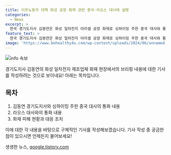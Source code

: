 ```yaml
---
title: 이주노동자 대책 화성 공장 화재 관련 중국·라오스 대사에 설명
categories:
  - News
excerpt: >
  한국 경기도지사 김동연은 화성 일차전지 아리셀 공장 화재로 싱하이밍 주한 중국 대사와 통화했다고 전해졌다. 김 지사는 대사와의 대화에서 이주 노동자 대책을 설명하며 신경 쓰겠다고 약속한 것으로 알려졌다. 라오스 대사와의 통화 내용 역시 공개되었는데, 김 지사는 화재로 사망한 라오스 국적 희생자가 귀화 절차를 밟고 있으며, 현재 상황을 공유했다. 중국 대사는 조난자와 가족들을 위로하고 뒷수습을 당부하기도 했다. 현재까지 23명의 사망자가 발생한 가운데, 한국인 5명, 중국인 17명, 라오스인 1명인 것으로 파악됐다.
feature_text: >
  한국 경기도지사 김동연은 화성 일차전지 아리셀 공장 화재로 싱하이밍 주한 중국 대사와 통화했다고 전해졌다. 김 지사는 대사와의 대화에서 이주 노동자 대책을 설명하며 신경 쓰겠다고 약속한 것으로 알려졌다. 라오스 대사와의 통화 내용 역시 공개되었는데, 김 지사는 화재로 사망한 라오스 국적 희생자가 귀화 절차를 밟고 있으며, 현재 상황을 공유했다. 중국 대사는 조난자와 가족들을 위로하고 뒷수습을 당부하기도 했다. 현재까지 23명의 사망자가 발생한 가운데, 한국인 5명, 중국인 17명, 라오스인 1명인 것으로 파악됐다.
image: 'https://www.behealthy4u.com/wp-content/uploads/2024/06/unnamed-file.png'
---
```


<p><img src="https://www.behealthy4u.com/wp-content/uploads/2024/06/unnamed-file.png" alt="info 속보" /></p>

<p>경기도지사 김동연의 화성 일차전지 제조업체 화재 현장에서의 브리핑 내용에 대한 기사를 작성하려는 것으로 보이네요! 아래는 목차입니다.</p>

<h2 data-ke-size="size26">목차</h2>

<ol>
    <li>김동연 경기도지사와 싱하이밍 주한 중국 대사의 통화 내용</li>
    <li>라오스 대사와의 통화 내용</li>
    <li>화재 피해 현황과 대응 조치</li>
</ol>

<p>이에 대한 각 내용을 바탕으로 구체적인 기사를 작성해보겠습니다. 기사 작성 중 궁금한 점이 있으시면 언제든지 물어보세요!</p>
생생한 뉴스, <a href="https://qoogle.tistory.com" rel="dofollow">qoogle.tistory.com</a>


